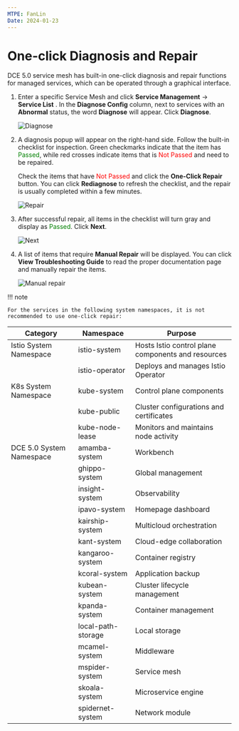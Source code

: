 ```yaml
---
MTPE: FanLin
Date: 2024-01-23
---
```


# One-click Diagnosis and Repair

DCE 5.0 service mesh has built-in one-click diagnosis and repair functions for managed services, which can be operated through a graphical interface.

1. Enter a specific Service Mesh and click __Service Management__ -> __Service List__ .
   In the __Diagnose Config__ column, next to services with an __Abnormal__ status,
   the word __Diagnose__ will appear. Click __Diagnose__.

    ![Diagnose](https://docs.daocloud.io/daocloud-docs-images/docs/en/docs/mspider/user-guide/images/diagnose01.png)

2. A diagnosis popup will appear on the right-hand side. Follow the built-in checklist for inspection.
   Green checkmarks indicate that the item has <span style="color:green">Passed</span>, while red crosses indicate items that is <span style="color:red">Not Passed</span> and need to be repaired.

    Check the items that have <span style="color:red">Not Passed</span> and click the __One-Click Repair__ button.
    You can click __Rediagnose__ to refresh the checklist, and the repair is usually
    completed within a few minutes.

    ![Repair](https://docs.daocloud.io/daocloud-docs-images/docs/en/docs/mspider/user-guide/images/diagnose02.png)

3. After successful repair, all items in the checklist will turn gray and display as
   <span style="color:green">Passed</span>. Click __Next__.

    ![Next](https://docs.daocloud.io/daocloud-docs-images/docs/en/docs/mspider/user-guide/images/diagnose03.png)

4. A list of items that require __Manual Repair__ will be displayed.
   You can click __View Troubleshooting Guide__ to read the proper documentation page and manually repair the items.

    ![Manual repair](https://docs.daocloud.io/daocloud-docs-images/docs/en/docs/mspider/user-guide/images/diagnose04.png)

!!! note

    For the services in the following system namespaces, it is not recommended to use one-click repair:

| Category             | Namespace          | Purpose                        |
| -------------------- | ------------------ | ----------------------------- |
| Istio System Namespace | istio-system       | Hosts Istio control plane components and resources |
|                      | istio-operator     | Deploys and manages Istio Operator |
| K8s System Namespace   | kube-system        | Control plane components      |
|                      | kube-public        | Cluster configurations and certificates |
|                      | kube-node-lease    | Monitors and maintains node activity |
| DCE 5.0 System Namespace | amamba-system      | Workbench         |
|                      | ghippo-system      | Global management             |
|                      | insight-system     | Observability                 |
|                      | ipavo-system       | Homepage dashboard            |
|                      | kairship-system    | Multicloud orchestration       |
|                      | kant-system        | Cloud-edge collaboration       |
|                      | kangaroo-system    | Container registry              |
|                      | kcoral-system      | Application backup             |
|                      | kubean-system      | Cluster lifecycle management  |
|                      | kpanda-system      | Container management          |
|                      | local-path-storage | Local storage                 |
|                      | mcamel-system      | Middleware                    |
|                      | mspider-system     | Service mesh                  |
|                      | skoala-system      | Microservice engine            |
|                      | spidernet-system   | Network module                |
